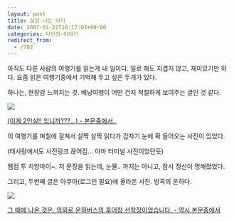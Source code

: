 ```yaml
---
layout: post
title: 실감 나는 타이
date: 2007-01-22T16:17:03+09:00
categories: 타인의-이야기
redirect_from:
  - /702
---
```


아직도 다른 사람의 여행기를 읽는게 내 일이다. 일로 해도 지겹지 않고, 재미있기만 하다. 요즘 읽은 여행기중에서 기억해 두고 싶은 두개가 있다.

하나는, 현장감 느껴지는 것. 배낭여행이 어떤 건지 적절하게 보여주는 글인 것 같다.

<a href="http://thailove.net/bbs/board.php?bo_table=mytravel2&amp;wr_id=17411&amp;sca=&amp;sfl=mb_id%2C1&amp;stx=yhis17&amp;page=2"><img src="http://thumb.egloos.net/fastimg/http://pds14.egloos.com/pds/200902/15/15/a0112515_4997ab3299b9a.jpg" />

(이게 2인실!! 입니까???...) - 본문중에서.. </a>

이 여행기를 며칠에 걸쳐서 살짝 살짝 읽다가 갑자기 눈에 확 들어오는 사진이 있었다.

(태사랑에서도 사진링크 끊어짐... 아마 터미널 사진이었던듯)

웹컴 투 치앙마이~. 저 문장을 읽는데, 눈물.. 까지는 아니고, 잠시 정신이 멍해졌었다.

그리고, 두번째 글은 아쿠아(로그인 필요)에 올라온 사진. 방콕의 운하다.

<a href="http://aq.co.kr/aqboard/read.php?b_code=aq-hoogi&amp;ab_id=516391"><a href="http://jinto.pe.kr/702/img_2903" rel="attachment wp-att-2891"><img src="http://jinto.pe.kr/wp-content/uploads/2007/01/IMG_2903.jpg" /></a></a>

<a href="http://aq.co.kr/info/thailand/132664">그 때에 나온 것은, 의외로 운하버스의 후어창 선착장이었습니다. - 역시 본문중에서</a>
